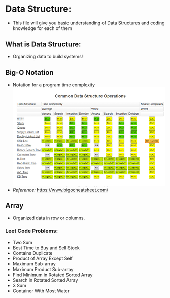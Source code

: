 # Data Structure:
- This file will give you basic understanding of Data Structures and coding knowledge for each of them

## What is Data Structure:
- Organizing data to build systems!

## Big-O Notation
- Notation for a program time complexity  
![Big-O Notation](./assets/big-o-notation.png)
- *Reference:* https://www.bigocheatsheet.com/ 

## Array 
- Organized data in row or columns.
### Leet Code Problems:
- Two Sum
- Best Time to Buy and Sell Stock
- Contains Duplicate
- Product of Array Except Self
- Maximum Sub-array
- Maximum Product Sub-array
- Find Minimum in Rotated Sorted Array
- Search in Rotated Sorted Array
- 3 Sum
- Container With Most Water